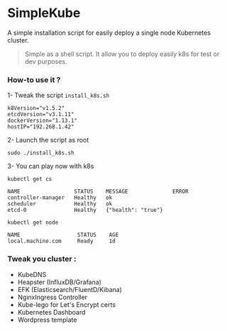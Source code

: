 # SimpleKube

[logo]: http://i.imgur.com/gMGVimd.png

A simple installation script for easily deploy a single node Kubernetes cluster. 

> Simple as a shell script. It allow you to deploy easily k8s for test or dev purposes.

### How-to use it ?

1- Tweak the script `install_k8s.sh`
 
 ```
k8Version="v1.5.2"
etcdVersion="v3.1.11"
dockerVersion="1.13.1"
hostIP="192.268.1.42"
 ```
2- Launch the script as root

`sudo ./install_k8s.sh`

3- You can play now with k8s 

```
kubectl get cs 

NAME                 STATUS    MESSAGE              ERROR
controller-manager   Healthy   ok
scheduler            Healthy   ok
etcd-0               Healthy   {"health": "true"}

kubectl get node

NAME                  STATUS    AGE
local.machine.com     Ready     1d
```

### Tweak you cluster :

- KubeDNS
- Heapster (InfluxDB/Grafana)
- EFK (Elasticsearch/FluentD/Kibana)
- NginxIngress Controller
- Kube-lego for Let's Encrypt certs
- Kubernetes Dashboard
- Wordpress template
